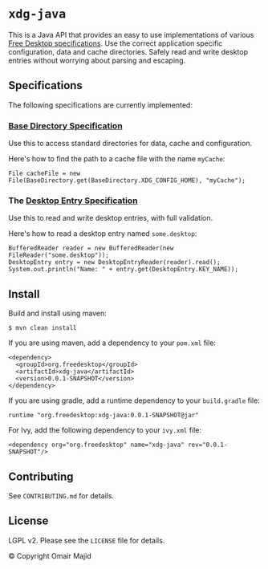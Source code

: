 `xdg-java`
==========

This is a Java API that provides an easy to use implementations of
various
[Free Desktop specifications](https://www.freedesktop.org/wiki/Specifications/).
Use the correct application specific configuration, data and cache
directories. Safely read and write desktop entries without worrying
about parsing and escaping.

Specifications
--------------

The following specifications are currently implemented:

### [Base Directory Specification](https://www.freedesktop.org/wiki/Specifications/basedir-spec/)

Use this to access standard directories for data, cache and
configuration.

Here's how to find the path to a cache file with the name `myCache`:

    File cacheFile = new File(BaseDirectory.get(BaseDirectory.XDG_CONFIG_HOME), "myCache");

    
### The [Desktop Entry Specification](http://www.freedesktop.org/wiki/Specifications/desktop-entry-spec/)

Use this to read and write desktop entries, with full validation.

Here's how to read a desktop entry named `some.desktop`:

    BufferedReader reader = new BufferedReader(new FileReader("some.desktop"));
    DesktopEntry entry = new DesktopEntryReader(reader).read();
    System.out.println("Name: " + entry.get(DesktopEntry.KEY_NAME));


Install
-------

Build and install using maven:

    $ mvn clean install


If you are using maven, add a dependency to your `pom.xml` file:

    <dependency>
      <groupId>org.freedesktop</groupId>
      <artifactId>xdg-java</artifactId>
      <version>0.0.1-SNAPSHOT</version>
    </dependency>

If you are using gradle, add a runtime dependency to your
`build.gradle` file:

    runtime "org.freedesktop:xdg-java:0.0.1-SNAPSHOT@jar"

For Ivy, add the following dependency to your `ivy.xml` file:

    <dependency org="org.freedesktop" name="xdg-java" rev="0.0.1-SNAPSHOT"/>


Contributing
------------
See `CONTRIBUTING.md` for details.


License
-------

LGPL v2. Please see the `LICENSE` file for details.

© Copyright Omair Majid

